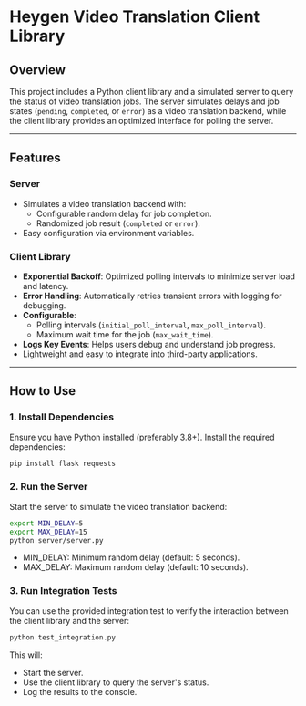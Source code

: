 # **Heygen Video Translation Client Library**

## **Overview**
This project includes a Python client library and a simulated server to query the status of video translation jobs. The server simulates delays and job states (`pending`, `completed`, or `error`) as a video translation backend, while the client library provides an optimized interface for polling the server.

---

## **Features**
### **Server**
- Simulates a video translation backend with:
  - Configurable random delay for job completion.
  - Randomized job result (`completed` or `error`).
- Easy configuration via environment variables.

### **Client Library**
- **Exponential Backoff**: Optimized polling intervals to minimize server load and latency.
- **Error Handling**: Automatically retries transient errors with logging for debugging.
- **Configurable**:
  - Polling intervals (`initial_poll_interval`, `max_poll_interval`).
  - Maximum wait time for the job (`max_wait_time`).
- **Logs Key Events**: Helps users debug and understand job progress.
- Lightweight and easy to integrate into third-party applications.

---

## **How to Use**

### **1. Install Dependencies**
Ensure you have Python installed (preferably 3.8+). Install the required dependencies:

```bash
pip install flask requests
```


### **2. Run the Server**
Start the server to simulate the video translation backend:

```bash
export MIN_DELAY=5
export MAX_DELAY=15
python server/server.py
```
- MIN_DELAY: Minimum random delay (default: 5 seconds).
- MAX_DELAY: Maximum random delay (default: 10 seconds).


### **3. Run Integration Tests**
You can use the provided integration test to verify the interaction between the client library and the server:

```bash
python test_integration.py
```
This will:

- Start the server.
- Use the client library to query the server's status.
- Log the results to the console.

